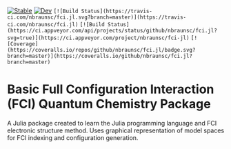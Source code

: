 
[![Stable](https://img.shields.io/badge/docs-stable-blue.svg)](https://nbraunsc.github.io/fci.jl/stable)
[![Dev](https://img.shields.io/badge/docs-dev-blue.svg)](https://nbraunsc.github.io/fci.jl/dev)
`[![Build Status](https://travis-ci.com/nbraunsc/fci.jl.svg?branch=master)](https://travis-ci.com/nbraunsc/fci.jl)`
`[![Build Status](https://ci.appveyor.com/api/projects/status/github/nbraunsc/fci.jl?svg=true)](https://ci.appveyor.com/project/nbraunsc/fci-jl)`
`[![Coverage](https://coveralls.io/repos/github/nbraunsc/fci.jl/badge.svg?branch=master)](https://coveralls.io/github/nbraunsc/fci.jl?branch=master)`

# Basic Full Configuration Interaction (FCI) Quantum Chemistry Package
A Julia package created to learn the Julia programming language and FCI electronic structure method. Uses graphical representation of model spaces for FCI indexing and configuration generation.  
